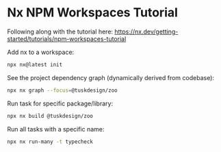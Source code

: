 # Nx NPM Workspaces Tutorial

Following along with the tutorial here: https://nx.dev/getting-started/tutorials/npm-workspaces-tutorial

Add nx to a workspace: 
```bash
npx nx@latest init
```

See the project dependency graph (dynamically derived from codebase):
```bash
npx nx graph --focus=@tuskdesign/zoo
```

Run task for specific package/library:
```bash
npx nx build @tuskdesign/zoo
```

Run all tasks with a specific name:
```bash
npx nx run-many -t typecheck
```